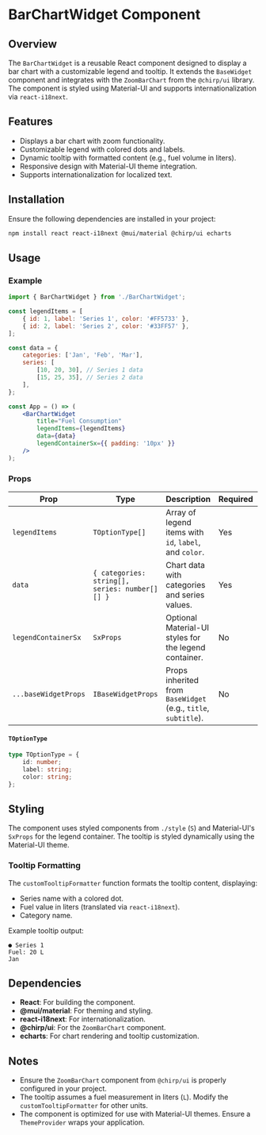 # BarChartWidget Component

## Overview

The `BarChartWidget` is a reusable React component designed to display a bar chart with a customizable legend and tooltip. It extends the `BaseWidget` component and integrates with the `ZoomBarChart` from the `@chirp/ui` library. The component is styled using Material-UI and supports internationalization via `react-i18next`.

## Features

- Displays a bar chart with zoom functionality.
- Customizable legend with colored dots and labels.
- Dynamic tooltip with formatted content (e.g., fuel volume in liters).
- Responsive design with Material-UI theme integration.
- Supports internationalization for localized text.

## Installation

Ensure the following dependencies are installed in your project:

```bash
npm install react react-i18next @mui/material @chirp/ui echarts
```

## Usage

### Example

```jsx
import { BarChartWidget } from './BarChartWidget';

const legendItems = [
    { id: 1, label: 'Series 1', color: '#FF5733' },
    { id: 2, label: 'Series 2', color: '#33FF57' },
];

const data = {
    categories: ['Jan', 'Feb', 'Mar'],
    series: [
        [10, 20, 30], // Series 1 data
        [15, 25, 35], // Series 2 data
    ],
};

const App = () => (
    <BarChartWidget
        title="Fuel Consumption"
        legendItems={legendItems}
        data={data}
        legendContainerSx={{ padding: '10px' }}
    />
);
```

### Props

| Prop                 | Type                                           | Description                                                    | Required | Default |
| -------------------- | ---------------------------------------------- | -------------------------------------------------------------- | -------- | ------- |
| `legendItems`        | `TOptionType[]`                                | Array of legend items with `id`, `label`, and `color`.         | Yes      | -       |
| `data`               | `{ categories: string[], series: number[][] }` | Chart data with categories and series values.                  | Yes      | -       |
| `legendContainerSx`  | `SxProps`                                      | Optional Material-UI styles for the legend container.          | No       | `{}`    |
| `...baseWidgetProps` | `IBaseWidgetProps`                             | Props inherited from `BaseWidget` (e.g., `title`, `subtitle`). | No       | -       |

#### `TOptionType`

```typescript
type TOptionType = {
    id: number;
    label: string;
    color: string;
};
```

## Styling

The component uses styled components from `./style` (`S`) and Material-UI's `SxProps` for the legend container. The tooltip is styled dynamically using the Material-UI theme.

### Tooltip Formatting

The `customTooltipFormatter` function formats the tooltip content, displaying:

- Series name with a colored dot.
- Fuel value in liters (translated via `react-i18next`).
- Category name.

Example tooltip output:

```
● Series 1
Fuel: 20 L
Jan
```

## Dependencies

- **React**: For building the component.
- **@mui/material**: For theming and styling.
- **react-i18next**: For internationalization.
- **@chirp/ui**: For the `ZoomBarChart` component.
- **echarts**: For chart rendering and tooltip customization.

## Notes

- Ensure the `ZoomBarChart` component from `@chirp/ui` is properly configured in your project.
- The tooltip assumes a fuel measurement in liters (`L`). Modify the `customTooltipFormatter` for other units.
- The component is optimized for use with Material-UI themes. Ensure a `ThemeProvider` wraps your application.
